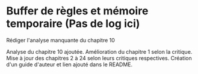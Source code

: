 # Buffer de règles et mémoire temporaire (Pas de log ici)
Rédiger l'analyse manquante du chapitre 10

Analyse du chapitre 10 ajoutée.
Amélioration du chapitre 1 selon la critique.
Mise à jour des chapitres 2 à 24 selon leurs critiques respectives.
Création d'un guide d'auteur et lien ajouté dans le README.
